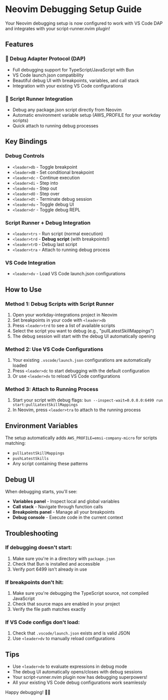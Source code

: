 # Neovim Debugging Setup Guide

Your Neovim debugging setup is now configured to work with VS Code DAP and integrates with your script-runner.nvim plugin!

## Features

### 🐛 Debug Adapter Protocol (DAP)
- Full debugging support for TypeScript/JavaScript with Bun
- VS Code launch.json compatibility
- Beautiful debug UI with breakpoints, variables, and call stack
- Integration with your existing VS Code configurations

### 🚀 Script Runner Integration
- Debug any package.json script directly from Neovim
- Automatic environment variable setup (AWS_PROFILE for your workday scripts)
- Quick attach to running debug processes

## Key Bindings

### Debug Controls
- `<leader>db` - Toggle breakpoint
- `<leader>dB` - Set conditional breakpoint
- `<leader>dc` - Continue execution
- `<leader>di` - Step into
- `<leader>do` - Step out
- `<leader>dO` - Step over
- `<leader>dt` - Terminate debug session
- `<leader>du` - Toggle debug UI
- `<leader>dr` - Toggle debug REPL

### Script Runner + Debug Integration
- `<leader>trs` - Run script (normal execution)
- `<leader>trd` - **Debug script** (with breakpoints!)
- `<leader>trD` - Debug last script
- `<leader>tra` - Attach to running debug process

### VS Code Integration
- `<leader>dv` - Load VS Code launch.json configurations

## How to Use

### Method 1: Debug Scripts with Script Runner
1. Open your workday-integrations project in Neovim
2. Set breakpoints in your code with `<leader>db`
3. Press `<leader>trd` to see a list of available scripts
4. Select the script you want to debug (e.g., "pullLatestSkillMappings")
5. The debug session will start with the debug UI automatically opening

### Method 2: Use VS Code Configurations
1. Your existing `.vscode/launch.json` configurations are automatically loaded
2. Press `<leader>dc` to start debugging with the default configuration
3. Or use `<leader>dv` to reload VS Code configurations

### Method 3: Attach to Running Process
1. Start your script with debug flags: `bun --inspect-wait=0.0.0.0:6499 run start:pullLatestSkillMappings`
2. In Neovim, press `<leader>tra` to attach to the running process

## Environment Variables

The setup automatically adds `AWS_PROFILE=emsi-company-micro` for scripts matching:
- `pullLatestSkillMappings`
- `pushLatestSkills`
- Any script containing these patterns

## Debug UI

When debugging starts, you'll see:
- **Variables panel** - Inspect local and global variables
- **Call stack** - Navigate through function calls
- **Breakpoints panel** - Manage all your breakpoints
- **Debug console** - Execute code in the current context

## Troubleshooting

### If debugging doesn't start:
1. Make sure you're in a directory with `package.json`
2. Check that Bun is installed and accessible
3. Verify port 6499 isn't already in use

### If breakpoints don't hit:
1. Make sure you're debugging the TypeScript source, not compiled JavaScript
2. Check that source maps are enabled in your project
3. Verify the file path matches exactly

### If VS Code configs don't load:
1. Check that `.vscode/launch.json` exists and is valid JSON
2. Use `<leader>dv` to manually reload configurations

## Tips

- Use `<leader>de` to evaluate expressions in debug mode
- The debug UI automatically opens/closes with debug sessions
- Your script-runner.nvim plugin now has debugging superpowers!
- All your existing VS Code debug configurations work seamlessly

Happy debugging! 🐛✨
